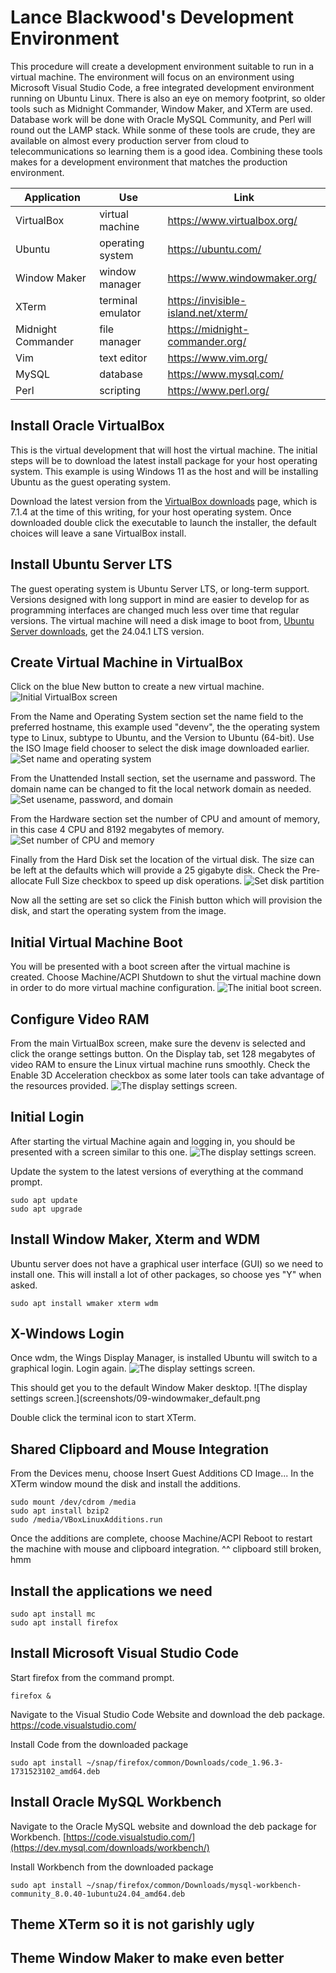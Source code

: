 # Lance Blackwood's Development Environment  

This procedure will create a development environment suitable to run in a virtual machine.
The environment will focus on an environment using Microsoft Visual Studio Code, a free integrated development environment running on Ubuntu Linux.
There is also an eye on memory footprint, so older tools such as Midnight Commander, Window Maker, and XTerm are used.
Database work will be done with Oracle MySQL Community, and Perl will round out the LAMP stack.
While sonme of these tools are crude, they are available on almost every production server from cloud to telecommunications so learning them is a good idea.
Combining these tools makes for a development environment that matches the production environment.

| Application | Use | Link |
|-------------|-----|------|
| VirtualBox | virtual machine | https://www.virtualbox.org/ |
| Ubuntu | operating system | https://ubuntu.com/ |
| Window Maker | window manager | https://www.windowmaker.org/ |
| XTerm | terminal emulator| https://invisible-island.net/xterm/ |
| Midnight Commander | file manager | https://midnight-commander.org/ |
| Vim | text editor| https://www.vim.org/ |
| MySQL | database | https://www.mysql.com/ |
| Perl | scripting | https://www.perl.org/ |

## Install Oracle VirtualBox

This is the virtual development that will host the virtual machine. The initial steps will be to download the latest install package for your host operating system. 
This example is using Windows 11 as the host and will be installing Ubuntu as the guest operating system.  

Download the latest version from the [VirtualBox downloads](https://www.virtualbox.org/wiki/Downloads) page, which is 7.1.4 at the time of this writing, for your host operating system.
Once downloaded double click the executable to launch the installer, the default choices will leave a sane VirtualBox install.

## Install Ubuntu Server LTS

The guest operating system is Ubuntu Server LTS, or long-term support. Versions designed with long support in mind are easier to develop for as programming interfaces are changed much less over time that regular versions. The virtual machine will need a disk image to boot from, [Ubuntu Server downloads](https://ubuntu.com/download/server), get the 24.04.1 LTS version.

## Create Virtual Machine in VirtualBox
Click on the blue New button to create a new virtual machine.
![Initial VirtualBox screen](screenshots/01-virtualbox%20start.png)  
  
From the Name and Operating System section set the name field to the preferred hostname, this example used "devenv", the the operating system type to Linux, subtype to Ubuntu, and the Version to Ubuntu (64-bit). Use the ISO Image field chooser to select the disk image downloaded earlier.
![Set name and operating system](screenshots/02-vm%20name%20and%20os.png)  

From the Unattended Install section, set the username and password. The domain name can be changed to fit the local network domain as needed.
![Set usename, password, and domain](screenshots/02.5-unattended.png)  

From the Hardware section set the number of CPU and amount of memory, in this case 4 CPU and 8192 megabytes of memory. 
![Set number of CPU and memory](screenshots/03-vm%20hardware.png)  

Finally from the Hard Disk set the location of the virtual disk. The size can be left at the defaults which will provide a 25 gigabyte disk. Check the Pre-allocate Full Size checkbox to speed up disk operations.
![Set disk partition](screenshots/04-vm%20disk.png)

Now all the setting are set so click the Finish button which will provision the disk, and start the operating system from the image.

## Initial Virtual Machine Boot
You will be presented with a boot screen after the virtual machine is created. Choose Machine/ACPI Shutdown to shut the virtual machine down in order to do more virtual machine configuration.
![The initial boot screen.](screenshots/05-initial_boot.png)

## Configure Video RAM
From the main VirtualBox screen, make sure the devenv is selected and click the orange settings button. On the Display tab, set 128 megabytes of video RAM to ensure the Linux virtual machine runs smoothly. Check the Enable 3D Acceleration checkbox as some later tools can take advantage of the resources provided.
![The display settings screen.](screenshots/06-detail_settings.png)

## Initial Login
After starting the virtual Machine again and logging in, you should be presented with a screen similar to this one.
![The display settings screen.](screenshots/07-after_login.png)

Update the system to the latest versions of everything at the command prompt.
```
sudo apt update
sudo apt upgrade
```

## Install Window Maker, Xterm and WDM
Ubuntu server does not have a graphical user interface (GUI) so we need to install one. This will install a lot of other packages, so choose yes "Y" when asked. 
```
sudo apt install wmaker xterm wdm
```

## X-Windows Login
Once wdm, the Wings Display Manager, is installed Ubuntu will switch to a graphical login. Login again.
![The display settings screen.](screenshots/08-wdm.png)

This should get you to the default Window Maker desktop.
![The display settings screen.](screenshots/09-windowmaker_default.png

Double click the terminal icon to start XTerm.

## Shared Clipboard and Mouse Integration
From the Devices menu, choose Insert Guest Additions CD Image... In the XTerm window mound the disk and install the additions.
```
sudo mount /dev/cdrom /media
sudo apt install bzip2
sudo /media/VBoxLinuxAdditions.run
```
Once the additions are complete, choose Machine/ACPI Reboot to restart the machine with mouse and clipboard integration.
^^ clipboard still broken, hmm

## Install the applications we need
```
sudo apt install mc
sudo apt install firefox
```

## Install Microsoft Visual Studio Code
Start firefox from the command prompt.
```
firefox &
```
Navigate to the Visual Studio Code Website and download the deb package.
https://code.visualstudio.com/

Install Code from the downloaded package
```
sudo apt install ~/snap/firefox/common/Downloads/code_1.96.3-1731523102_amd64.deb
```

## Install Oracle MySQL Workbench
Navigate to the Oracle MySQL website and download the deb package for Workbench.
[https://code.visualstudio.com/](https://dev.mysql.com/downloads/workbench/)

Install Workbench from the downloaded package
```
sudo apt install ~/snap/firefox/common/Downloads/mysql-workbench-community_8.0.40-1ubuntu24.04_amd64.deb
```
## Theme XTerm so it is not garishly ugly

## Theme Window Maker to make even better







